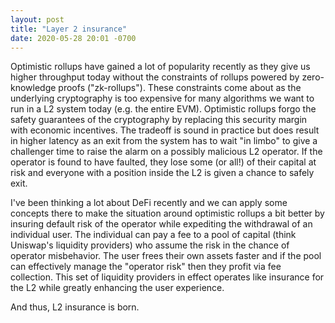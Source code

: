 ```yaml
---
layout: post
title: "Layer 2 insurance"
date: 2020-05-28 20:01 -0700
---
```


Optimistic rollups have gained a lot of popularity recently as they give us higher throughput today without the constraints of rollups powered by zero-knowledge proofs ("zk-rollups"). These constraints come about as the underlying cryptography is too expensive for many algorithms we want to run in a L2 system today (e.g. the entire EVM). Optimistic rollups forgo the safety guarantees of the cryptography by replacing this security margin with economic incentives. The tradeoff is sound in practice but does result in higher latency as an exit from the system has to wait "in limbo" to give a challenger time to raise the alarm on a possibly malicious L2 operator. If the operator is found to have faulted, they lose some (or all!) of their capital at risk and everyone with a position inside the L2 is given a chance to safely exit.

I've been thinking a lot about DeFi recently and we can apply some concepts there to make the situation around optimistic rollups a bit better by insuring default risk of the operator while expediting the withdrawal of an individual user. The individual can pay a fee to a pool of capital (think Uniswap's liquidity providers) who assume the risk in the chance of operator misbehavior. The user frees their own assets faster and if the pool can effectively manage the "operator risk" then they profit via fee collection. This set of liquidity providers in effect operates like insurance for the L2 while greatly enhancing the user experience. 

And thus, L2 insurance is born.
